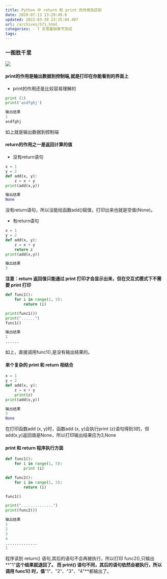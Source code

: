 ```yaml
---
title: Python 中 return 和 print 的作用及区别
date: 2020-07-13 13:29:49.0
updated: 2022-03-30 23:25:04.407
url: /archives/571.html
categories: - 7 天零基础章节测试
tags: 
---
```




### 一图胜千里

![](https://images-aiyc-1301641396.cos.ap-guangzhou.myqcloud.com/20200713132925.png)

#### print的作用是输出数据到控制端,就是打印在你能看到的界面上

*   print的作用还是比较容易理解的

```python
print (1)
print('asdfghj')

输出结果
1
asdfghj
```

如上就是输出数据到控制端

#### return的作用之一是返回计算的值

*   没有return语句

```python
x = 1
y = 2
def add(x, y):
    z = x + y
print(add(x,y))

输出结果
None
```

没有return语句，所以没能给函数add()赋值，打印出来也就是空值(None)。

*   有return语句

```python
x = 1
y = 2
def add(x, y):
    z = x + y
    return z
print(add(x,y))

输出结果
3
```

**注意：return 返回值只能通过 print 打印才会显示出来，但在交互式模式下不需要 print 打印**

```python
def func1():
    for i in range(1, 5):
        return (i)

print(func1())
print("......")
func1()

输出结果
1
......
```

如上，直接调用func1(),是没有输出结果的。

#### 来个复杂的 print 和 return 相结合

```python
x = 1
y = 2
def add(x, y):
    z = x + y
    print(z)
print(add(x,y))

输出结果
3
None
```

在打印函数add (x, y)时，函数add (x, y)会执行print (z)语句得到3的，但add(x,y)返回值是None，所以打印输出结果应为3,None

#### print 和 return 程序执行方面

```python
def func1():
    for i in range(1, 5):
        print (i)

def func2():
    for i in range(1, 5):
        return (i)

func1()

print("..............")
print(func2())

输出结果
1
2
3
4
..............
1
```

程序读到 return() 语句,其后的语句不会再被执行，所以打印 func2(),只输出**"1"**这个结果就退回了。 而 print() 语句不同，其后的语句依然会被执行，所以调用 func1() 时，值**"1"、"2"、"3"、"4"**都输出了。